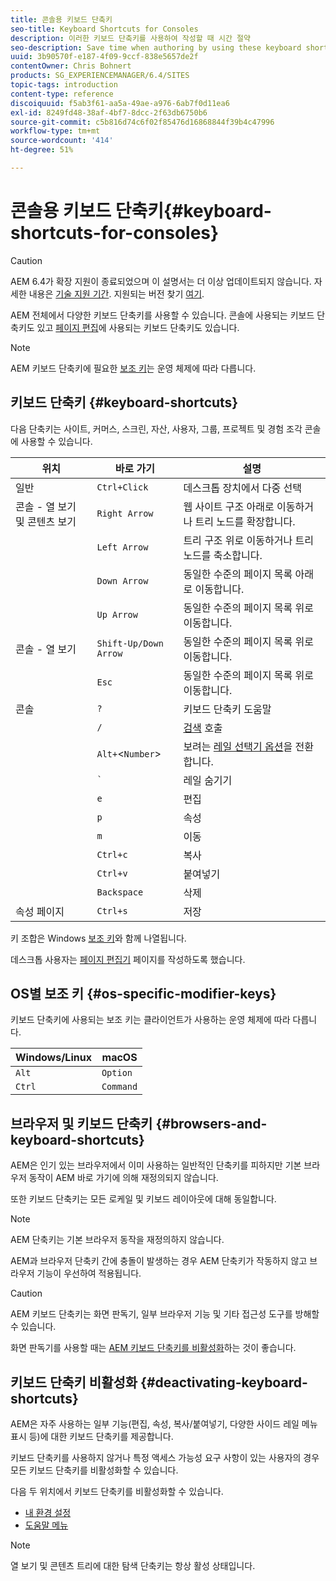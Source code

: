 ```yaml
---
title: 콘솔용 키보드 단축키
seo-title: Keyboard Shortcuts for Consoles
description: 이러한 키보드 단축키를 사용하여 작성할 때 시간 절약
seo-description: Save time when authoring by using these keyboard shortcuts
uuid: 3b90570f-e187-4f09-9ccf-838e5657de2f
contentOwner: Chris Bohnert
products: SG_EXPERIENCEMANAGER/6.4/SITES
topic-tags: introduction
content-type: reference
discoiquuid: f5ab3f61-aa5a-49ae-a976-6ab7f0d11ea6
exl-id: 8249fd48-38af-4bf7-8dcc-2f63db6750b6
source-git-commit: c5b816d74c6f02f85476d16868844f39b4c47996
workflow-type: tm+mt
source-wordcount: '414'
ht-degree: 51%

---
```


# 콘솔용 키보드 단축키{#keyboard-shortcuts-for-consoles}

>[!CAUTION]
>
>AEM 6.4가 확장 지원이 종료되었으며 이 설명서는 더 이상 업데이트되지 않습니다. 자세한 내용은 [기술 지원 기간](https://helpx.adobe.com/kr/support/programs/eol-matrix.html). 지원되는 버전 찾기 [여기](https://experienceleague.adobe.com/docs/).

AEM 전체에서 다양한 키보드 단축키를 사용할 수 있습니다. 콘솔에 사용되는 키보드 단축키도 있고 [페이지 편집](/help/sites-authoring/page-authoring-keyboard-shortcuts.md)에 사용되는 키보드 단축키도 있습니다.

>[!NOTE]
>
>AEM 키보드 단축키에 필요한 [보조 키](/help/sites-authoring/keyboard-shortcuts.md#os-specific-modifier-keys)는 운영 체제에 따라 다릅니다.

## 키보드 단축키 {#keyboard-shortcuts}

다음 단축키는 사이트, 커머스, 스크린, 자산, 사용자, 그룹, 프로젝트 및 경험 조각 콘솔에 사용할 수 있습니다.

| 위치 | 바로 가기 | 설명 |
|---|---|---|
| 일반 | `Ctrl+Click` | 데스크톱 장치에서 다중 선택 |
| 콘솔 - 열 보기 및 콘텐츠 보기 | `Right Arrow` | 웹 사이트 구조 아래로 이동하거나 트리 노드를 확장합니다. |
|  | `Left Arrow` | 트리 구조 위로 이동하거나 트리 노드를 축소합니다. |
|  | `Down Arrow` | 동일한 수준의 페이지 목록 아래로 이동합니다. |
|  | `Up Arrow` | 동일한 수준의 페이지 목록 위로 이동합니다. |
| 콘솔 - 열 보기 | `Shift-Up/Down Arrow` | 동일한 수준의 페이지 목록 위로 이동합니다. |
|  | `Esc` | 동일한 수준의 페이지 목록 위로 이동합니다. |
| 콘솔 | `?` | 키보드 단축키 도움말 |
|  | `/` | [검색](/help/sites-authoring/search.md) 호출 |
|  | `Alt+`&lt;`Number`> | 보려는 [레일 선택기 옵션](/help/sites-authoring/basic-handling.md#rail-selector)을 전환합니다. |
|  | ``` ` ``` | 레일 숨기기 |
|  | `e` | 편집 |
|  | `p` | 속성 |
|  | `m` | 이동 |
|  | `Ctrl+c` | 복사 |
|  | `Ctrl+v` | 붙여넣기 |
|  | `Backspace` | 삭제 |
| 속성 페이지 | `Ctrl+s` | 저장 |

키 조합은 Windows [보조 키](/help/sites-authoring/keyboard-shortcuts.md#os-specific-modifier-keys)와 함께 나열됩니다.

데스크톱 사용자는 [페이지 편집기](/help/sites-authoring/page-authoring-keyboard-shortcuts.md) 페이지를 작성하도록 했습니다.

## OS별 보조 키 {#os-specific-modifier-keys}

키보드 단축키에 사용되는 보조 키는 클라이언트가 사용하는 운영 체제에 따라 다릅니다.

| Windows/Linux | macOS |
|---|---|
| `Alt` | `Option` |
| `Ctrl` | `Command` |

## 브라우저 및 키보드 단축키 {#browsers-and-keyboard-shortcuts}

AEM은 인기 있는 브라우저에서 이미 사용하는 일반적인 단축키를 피하지만 기본 브라우저 동작이 AEM 바로 가기에 의해 재정의되지 않습니다.

또한 키보드 단축키는 모든 로케일 및 키보드 레이아웃에 대해 동일합니다.

>[!NOTE]
>
>AEM 단축키는 기본 브라우저 동작을 재정의하지 않습니다.
>
>AEM과 브라우저 단축키 간에 충돌이 발생하는 경우 AEM 단축키가 작동하지 않고 브라우저 기능이 우선하여 적용됩니다.

>[!CAUTION]
>
>AEM 키보드 단축키는 화면 판독기, 일부 브라우저 기능 및 기타 접근성 도구를 방해할 수 있습니다.
>
>화면 판독기를 사용할 때는 [AEM 키보드 단축키를 비활성화](/help/sites-authoring/keyboard-shortcuts.md#deactivating-keyboard-shortcuts)하는 것이 좋습니다.

## 키보드 단축키 비활성화 {#deactivating-keyboard-shortcuts}

AEM은 자주 사용하는 일부 기능(편집, 속성, 복사/붙여넣기, 다양한 사이드 레일 메뉴 표시 등)에 대한 키보드 단축키를 제공합니다.

키보드 단축키를 사용하지 않거나 특정 액세스 가능성 요구 사항이 있는 사용자의 경우 모든 키보드 단축키를 비활성화할 수 있습니다.

다음 두 위치에서 키보드 단축키를 비활성화할 수 있습니다.

* [내 환경 설정](/help/sites-authoring/user-properties.md#my-preferences)
* [도움말 메뉴](/help/sites-authoring/basic-handling.md#accessing-help)

>[!NOTE]
>
>열 보기 및 콘텐츠 트리에 대한 탐색 단축키는 항상 활성 상태입니다.
